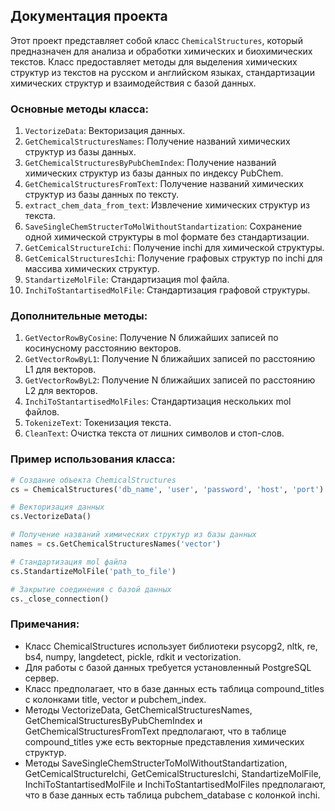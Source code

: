 ## Документация проекта

Этот проект представляет собой класс `ChemicalStructures`, который предназначен для анализа и обработки химических и биохимических текстов. Класс предоставляет методы для выделения химических структур из текстов на русском и английском языках, стандартизации химических структур и взаимодействия с базой данных.

### Основные методы класса:

1. `VectorizeData`: Векторизация данных.
2. `GetChemicalStructuresNames`: Получение названий химических структур из базы данных.
3. `GetChemicalStructuresByPubChemIndex`: Получение названий химических структур из базы данных по индексу PubChem.
4. `GetChemicalStructuresFromText`: Получение названий химических структур из базы данных по тексту.
5. `extract_chem_data_from_text`: Извлечение химических структур из текста.
6. `SaveSingleChemStructerToMolWithoutStandartization`: Сохранение одной химической структуры в mol формате без стандартизации.
7. `GetCemicalStructureIchi`: Получение inchi для химической структуры.
8. `GetCemicalStructuresIchi`: Получение графовых структур по inchi для массива химических структур.
9. `StandartizeMolFile`: Стандартизация mol файла.
10. `InchiToStantartisedMolFile`: Стандартизация графовой структуры.

### Дополнительные методы:

1. `GetVectorRowByCosine`: Получение N ближайших записей по косинусному расстоянию векторов.
2. `GetVectorRowByL1`: Получение N ближайших записей по расстоянию L1 для векторов.
3. `GetVectorRowByL2`: Получение N ближайших записей по расстоянию L2 для векторов.
4. `InchiToStantartisedMolFiles`: Стандартизация нескольких mol файлов.
5. `TokenizeText`: Токенизация текста.
6. `CleanText`: Очистка текста от лишних символов и стоп-слов.

### Пример использования класса:


```python
# Создание объекта ChemicalStructures
cs = ChemicalStructures('db_name', 'user', 'password', 'host', 'port')

# Векторизация данных
cs.VectorizeData()

# Получение названий химических структур из базы данных
names = cs.GetChemicalStructuresNames('vector')

# Стандартизация mol файла
cs.StandartizeMolFile('path_to_file')

# Закрытие соединения с базой данных
cs._close_connection()
```
### Примечания:

- Класс ChemicalStructures использует библиотеки psycopg2, nltk, re, bs4, numpy, langdetect, pickle, rdkit и vectorization.
- Для работы с базой данных требуется установленный PostgreSQL сервер.
- Класс предполагает, что в базе данных есть таблица compound_titles с колонками title, vector и pubchem_index.
- Методы VectorizeData, GetChemicalStructuresNames, GetChemicalStructuresByPubChemIndex и GetChemicalStructuresFromText предполагают, что в таблице compound_titles уже есть векторные представления химических структур.
- Методы SaveSingleChemStructerToMolWithoutStandartization, GetCemicalStructureIchi, GetCemicalStructuresIchi, StandartizeMolFile, InchiToStantartisedMolFile и InchiToStantartisedMolFiles предполагают, что в базе данных есть таблица pubchem_database с колонкой inchi.